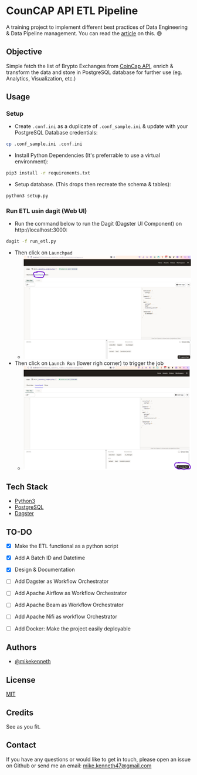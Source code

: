 
# CounCAP API ETL Pipeline

A training project to implement different best practices of Data Engineering & Data Pipeline management.
You can read the [article]() on this. :sweat_smile:

## Objective
Simple fetch the list of Brypto Exchanges from [CoinCap API](https://docs.coincap.io/#aff336c8-9d06-4654-bc15-a56cef06a69e), enrich & transform the data and store in PostgreSQL database for further use (eg. Analytics, Visualization, etc.)

## Usage
### Setup
- Create `.conf.ini` as a duplicate of `.conf_sample.ini` & update with your PostgreSQL Database credentials:
```bash
cp .conf_sample.ini .conf.ini
```

- Install Python Dependencies (It's preferrable to use a virtual environment):
```bash
pip3 install -r requirements.txt
```

- Setup database. (This drops then recreate the schema & tables):
```bash
python3 setup.py
```
### Run ETL usin dagit (Web UI)
- Run the command below to run the Dagit (Dagster UI Component) on http://localhost:3000:
```bash
dagit -f run_etl.py
```
- Then click on `Launchpad`
  - ![Click on Launchpad](https://github.com/mikekenneth/coincap_etl/raw/dagster/img/img4.png "Click on Launchpad")
- Then click on `Launch Run` (lower righ corner) to trigger the job
  - ![Click on Launch Run](https://github.com/mikekenneth/coincap_etl/raw/dagster/img/img5.png "Click on Launch Run")

## Tech Stack
- [Python3](https://www.python.org/)
- [PostgreSQL](https://www.postgresql.org/)
- [Dagster](https://www.dagster.io/)


## TO-DO
- [x] Make the ETL functional as a python script
- [x] Add A Batch ID and Datetime
- [x] Design & Documentation
- [ ] Add Dagster as Workflow Orchestrator
- [ ] Add Apache Airflow as Workflow Orchestrator
- [ ] Add Apache Beam as Workflow Orchestrator
- [ ] Add Apache Nifi as workflow Orchestrator
- [ ] Add Docker: Make the project easily deployable


## Authors
- [@mikekenneth](https://www.github.com/mikekenneth)


## License
[MIT](https://choosealicense.com/licenses/mit/)


## Credits
See as you fit.

## Contact
If you have any questions or would like to get in touch, please open an issue on Github or send me an email: <mike.kenneth47@gmail.com>
